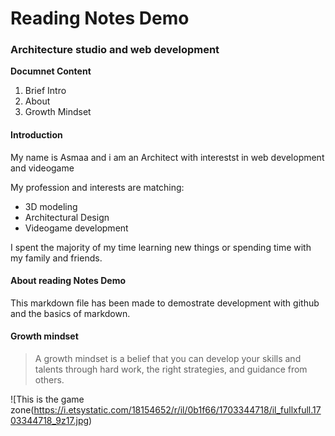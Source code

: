 # Reading Notes Demo

### Architecture studio and web development

**Documnet Content**

1. Brief Intro
2. About
3. Growth Mindset

#### Introduction
My name is Asmaa and i am an Architect with interestst in web development and videogame

My profession and interests are matching:

- 3D modeling 
- Architectural Design 
- Videogame development

I spent the majority of my time learning new things or spending time with my family and friends.

#### About reading Notes Demo
This markdown file has been made to demostrate development with github and the basics of markdown.

#### Growth mindset
> A growth mindset is a belief that you can develop your skills and talents through hard work, the right strategies, and guidance from others.

![This is the game zone(https://i.etsystatic.com/18154652/r/il/0b1f66/1703344718/il_fullxfull.1703344718_9z17.jpg)
